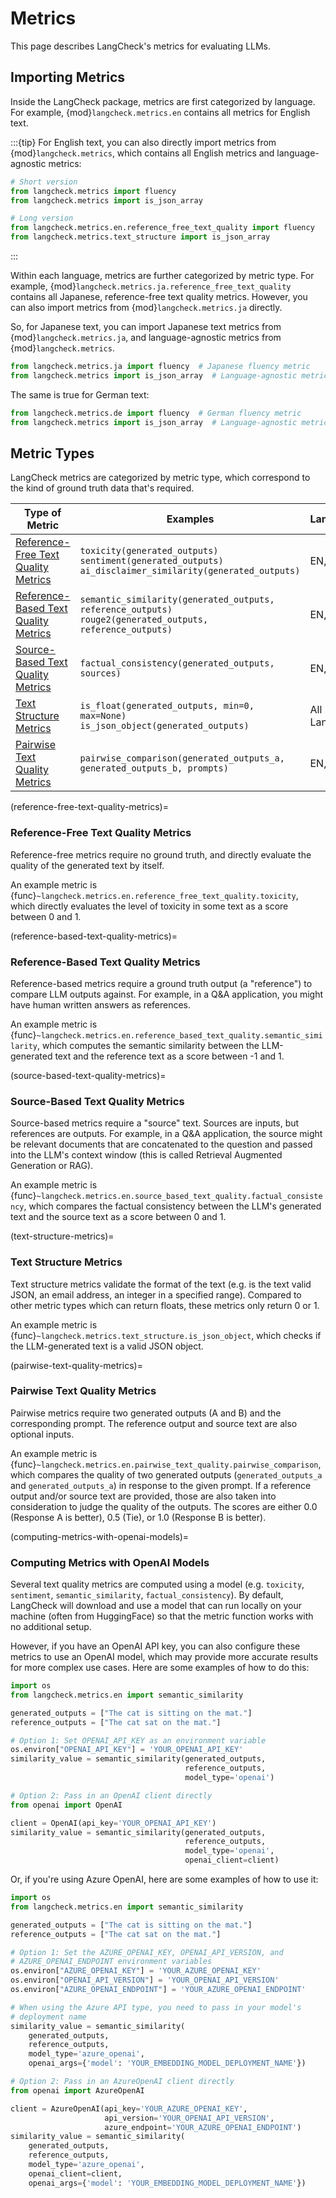 # Metrics

This page describes LangCheck's metrics for evaluating LLMs.

## Importing Metrics

Inside the LangCheck package, metrics are first categorized by language. For example, {mod}`langcheck.metrics.en` contains all metrics for English text.

:::{tip}
For English text, you can also directly import metrics from {mod}`langcheck.metrics`, which contains all English metrics and language-agnostic metrics:

```python
# Short version
from langcheck.metrics import fluency
from langcheck.metrics import is_json_array

# Long version
from langcheck.metrics.en.reference_free_text_quality import fluency
from langcheck.metrics.text_structure import is_json_array
```
:::

Within each language, metrics are further categorized by metric type. For example, {mod}`langcheck.metrics.ja.reference_free_text_quality` contains all Japanese, reference-free text quality metrics. However, you can also import metrics from {mod}`langcheck.metrics.ja` directly.

So, for Japanese text, you can import Japanese text metrics from {mod}`langcheck.metrics.ja`, and language-agnostic metrics from {mod}`langcheck.metrics`.

```python
from langcheck.metrics.ja import fluency  # Japanese fluency metric
from langcheck.metrics import is_json_array  # Language-agnostic metric
```

The same is true for German text:

```python
from langcheck.metrics.de import fluency  # German fluency metric
from langcheck.metrics import is_json_array  # Language-agnostic metric
```


## Metric Types

LangCheck metrics are categorized by metric type, which correspond to the kind of ground truth data that's required.

|                                Type of Metric                                 |                                                     Examples                                                     |   Languages   |
| ----------------------------------------------------------------------------- | ---------------------------------------------------------------------------------------------------------------- | ------------- |
| [Reference-Free Text Quality Metrics](#reference-free-text-quality-metrics)   | `toxicity(generated_outputs)`<br>`sentiment(generated_outputs)`<br>`ai_disclaimer_similarity(generated_outputs)` | EN, JA, DE        |
| [Reference-Based Text Quality Metrics](#reference-based-text-quality-metrics) | `semantic_similarity(generated_outputs, reference_outputs)`<br>`rouge2(generated_outputs, reference_outputs)`    | EN, JA, DE        |
| [Source-Based Text Quality Metrics](#source-based-text-quality-metrics)       | `factual_consistency(generated_outputs, sources)`                                                                | EN, JA, DE        |
| [Text Structure Metrics](#text-structure-metrics)                             | `is_float(generated_outputs, min=0, max=None)`<br>`is_json_object(generated_outputs)`                            | All Languages |
| [Pairwise Text Quality Metrics](#pairwise-text-quality-metrics) | `pairwise_comparison(generated_outputs_a, generated_outputs_b, prompts)` | EN, JA |

(reference-free-text-quality-metrics)=
### Reference-Free Text Quality Metrics

Reference-free metrics require no ground truth, and directly evaluate the quality of the generated text by itself.

An example metric is {func}`~langcheck.metrics.en.reference_free_text_quality.toxicity`, which directly evaluates the level of toxicity in some text as a score between 0 and 1.

(reference-based-text-quality-metrics)=
### Reference-Based Text Quality Metrics

Reference-based metrics require a ground truth output (a "reference") to compare LLM outputs against. For example, in a Q&A application, you might have human written answers as references.

An example metric is {func}`~langcheck.metrics.en.reference_based_text_quality.semantic_similarity`, which computes the semantic similarity between the LLM-generated text and the reference text as a score between -1 and 1.

(source-based-text-quality-metrics)=
### Source-Based Text Quality Metrics

Source-based metrics require a "source" text. Sources are inputs, but references are outputs. For example, in a Q&A application, the source might be relevant documents that are concatenated to the question and passed into the LLM's context window (this is called Retrieval Augmented Generation or RAG).

An example metric is {func}`~langcheck.metrics.en.source_based_text_quality.factual_consistency`, which compares the factual consistency between the LLM's generated text and the source text as a score between 0 and 1.

(text-structure-metrics)=
### Text Structure Metrics

Text structure metrics validate the format of the text (e.g. is the text valid JSON, an email address, an integer in a specified range). Compared to other metric types which can return floats, these metrics only return 0 or 1.

An example metric is {func}`~langcheck.metrics.text_structure.is_json_object`, which checks if the LLM-generated text is a valid JSON object.

(pairwise-text-quality-metrics)=
### Pairwise Text Quality Metrics

Pairwise metrics require two generated outputs (A and B) and the corresponding prompt. The reference output and source text are also optional inputs.

An example metric is {func}`~langcheck.metrics.en.pairwise_text_quality.pairwise_comparison`, which compares the quality of two generated outputs (`generated_outputs_a` and `generated_outputs_a`) in response to the given prompt. If a reference output and/or source text are provided, those are also taken into consideration to judge the quality of the outputs. The scores are either 0.0 (Response A is better), 0.5 (Tie), or 1.0 (Response B is better).

(computing-metrics-with-openai-models)=
### Computing Metrics with OpenAI Models

Several text quality metrics are computed using a model (e.g. `toxicity`, `sentiment`, `semantic_similarity`, `factual_consistency`). By default, LangCheck will download and use a model that can run locally on your machine (often from HuggingFace) so that the metric function works with no additional setup.

However, if you have an OpenAI API key, you can also configure these metrics to use an OpenAI model, which may provide more accurate results for more complex use cases. Here are some examples of how to do this:

```python
import os
from langcheck.metrics.en import semantic_similarity

generated_outputs = ["The cat is sitting on the mat."]
reference_outputs = ["The cat sat on the mat."]

# Option 1: Set OPENAI_API_KEY as an environment variable
os.environ["OPENAI_API_KEY"] = 'YOUR_OPENAI_API_KEY'
similarity_value = semantic_similarity(generated_outputs,
                                       reference_outputs,
                                       model_type='openai')

# Option 2: Pass in an OpenAI client directly
from openai import OpenAI

client = OpenAI(api_key='YOUR_OPENAI_API_KEY')
similarity_value = semantic_similarity(generated_outputs,
                                       reference_outputs,
                                       model_type='openai',
                                       openai_client=client)
```

Or, if you're using Azure OpenAI, here are some examples of how to use it:

```python
import os
from langcheck.metrics.en import semantic_similarity

generated_outputs = ["The cat is sitting on the mat."]
reference_outputs = ["The cat sat on the mat."]

# Option 1: Set the AZURE_OPENAI_KEY, OPENAI_API_VERSION, and
# AZURE_OPENAI_ENDPOINT environment variables
os.environ["AZURE_OPENAI_KEY"] = 'YOUR_AZURE_OPENAI_KEY'
os.environ["OPENAI_API_VERSION"] = 'YOUR_OPENAI_API_VERSION'
os.environ["AZURE_OPENAI_ENDPOINT"] = 'YOUR_AZURE_OPENAI_ENDPOINT'

# When using the Azure API type, you need to pass in your model's
# deployment name
similarity_value = semantic_similarity(
    generated_outputs,
    reference_outputs,
    model_type='azure_openai',
    openai_args={'model': 'YOUR_EMBEDDING_MODEL_DEPLOYMENT_NAME'})

# Option 2: Pass in an AzureOpenAI client directly
from openai import AzureOpenAI

client = AzureOpenAI(api_key='YOUR_AZURE_OPENAI_KEY',
                     api_version='YOUR_OPENAI_API_VERSION',
                     azure_endpoint='YOUR_AZURE_OPENAI_ENDPOINT')
similarity_value = semantic_similarity(
    generated_outputs,
    reference_outputs,
    model_type='azure_openai',
    openai_client=client,
    openai_args={'model': 'YOUR_EMBEDDING_MODEL_DEPLOYMENT_NAME'})
```